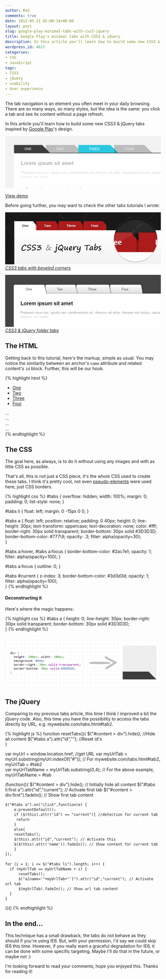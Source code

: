 ```yaml
---
author: Red
comments: true
date: 2012-05-21 05:00:34+00:00
layout: post
slug: google-play-minimal-tabs-with-css3-jquery
title: Google Play's minimal tabs with CSS3 & jQuery
description: In this article you'll learn how to build some new CSS3 & jQuery tabs inspired by Google Play's design.
wordpress_id: 4617
categories:
- CSS
- JavaScript
tags:
- CSS3
- jQuery
- usability
- User experience
---
```


The tab navigation is an element you often meet in your daily browsing. There are so many ways, so many styles, but the idea is the same: you click a tab and see its content without a page refresh.

In this article you'll learn how to build some new CSS3 & jQuery tabs inspired by [Google Play](https://play.google.com)'s design.

![](/dist/uploads/2012/05/minimal-tabs-css3-jquery.png)

<!-- more -->

[View demo](/dist/uploads/2012/05/google-play-minimal-tabs-with-css3-jquery-demo.html)

Before going further, you may want to check the other tabs tutorials I wrote:

[![CSS3 tabs with beveled corners](/dist/uploads/2011/09/css3-jquery-tabs.png)](/css3-tabs-with-beveled-corners)
_[CSS3 tabs with beveled corners](/css3-tabs-with-beveled-corners)_

[![CSS3 & jQuery folder tabs](/dist/uploads/2012/01/css3-jquery-folder-tabs.png)](/css3-jquery-folder-tabs)
_[CSS3 & jQuery folder tabs](/css3-jquery-folder-tabs)_

## The HTML

Getting back to this tutorial, here's the markup, simple as usual. You may notice the similarity between an anchor's `name` attribute and related content's `id` block. Further, this will be our hook.
   
{% highlight html %}
<ul id="tabs">
    <li><a href="#" name="#tab1">One</a></li>
    <li><a href="#" name="#tab2">Two</a></li>
    <li><a href="#" name="#tab3">Three</a></li>
    <li><a href="#" name="#tab4">Four</a></li>    
</ul>

<div id="content"> 
    <div id="tab1">...</div>
    <div id="tab2">...</div>
    <div id="tab3">...</div>
    <div id="tab4">...</div>
</div>
{% endhighlight %}

## The CSS

The goal here, as always, is to do it without using any images and with as little CSS as possible.

That's all, this is not just a CSS piece, it's the whole CSS used to create these tabs. I think it's pretty cool, not even [pseudo-elements](/before-after-pseudo-elements) were used here, just CSS borders.

{% highlight css %}
#tabs {
  overflow: hidden;
  width: 100%;
  margin: 0;
  padding: 0;
  list-style: none;
}

#tabs li {
  float: left;
  margin: 0 -15px 0 0;
}

#tabs a {
  float: left;
  position: relative;
  padding: 0 40px;
  height: 0; 
  line-height: 30px;
  text-transform: uppercase;
  text-decoration: none;
  color: #fff;
  border-right: 30px solid transparent;
  border-bottom: 30px solid #3D3D3D;
  border-bottom-color: #777\9;
  opacity: .3;
  filter: alpha(opacity=30);    
}

#tabs a:hover,
#tabs a:focus {
  border-bottom-color: #2ac7e1;
  opacity: 1;
  filter: alpha(opacity=100);
}

#tabs a:focus {
  outline: 0;
}

#tabs #current {
  z-index: 3;
  border-bottom-color: #3d3d3d;
  opacity: 1;
  filter: alpha(opacity=100);   
}
{% endhighlight %}

#### Deconstructing it

Here's where the magic happens:

{% highlight css %}
#tabs a {
  height: 0; 
  line-height: 30px;
  border-right: 30px solid transparent;
  border-bottom: 30px solid #3D3D3D;    
}
{% endhighlight %}

![CSS border tabs technique example](/dist/uploads/2012/05/css-border-tabs-technique.png)

## The jQuery

Comparing to my previous tabs article, this time I think I improved a bit the jQuery code. Also, this time you have the possibility to access the tabs directly by URL, e.g. mywebsite.com/tabs.html#tab2.


{% highlight js %}
function resetTabs(){
    $("#content > div").hide(); //Hide all content
    $("#tabs a").attr("id",""); //Reset id's      
}

var myUrl = window.location.href; //get URL
var myUrlTab = myUrl.substring(myUrl.indexOf("#")); // For mywebsite.com/tabs.html#tab2, myUrlTab = #tab2     
var myUrlTabName = myUrlTab.substring(0,4); // For the above example, myUrlTabName = #tab

(function(){
    $("#content > div").hide(); // Initially hide all content
    $("#tabs li:first a").attr("id","current"); // Activate first tab
    $("#content > div:first").fadeIn(); // Show first tab content
    
    $("#tabs a").on("click",function(e) {
        e.preventDefault();
        if ($(this).attr("id") == "current"){ //detection for current tab
         return       
        }
        else{             
        resetTabs();
        $(this).attr("id","current"); // Activate this
        $($(this).attr('name')).fadeIn(); // Show content for current tab
        }
    });

    for (i = 1; i <= $("#tabs li").length; i++) {
      if (myUrlTab == myUrlTabName + i) {
          resetTabs();
          $("a[name='"+myUrlTab+"']").attr("id","current"); // Activate url tab
          $(myUrlTab).fadeIn(); // Show url tab content        
      }
    }
})()
{% endhighlight %}

## In the end...

This technique has a small drawback, the tabs do not behave as they should if you're using IE6. But, with your permission, I'd say we could skip IE6 this time. However, if you really want a graceful degradation for IE6, it can be done with some specific targeting. Maybe I'll do that in the future, or maybe not :)

I'm looking forward to read your comments, hope you enjoyed this. Thanks for reading it!